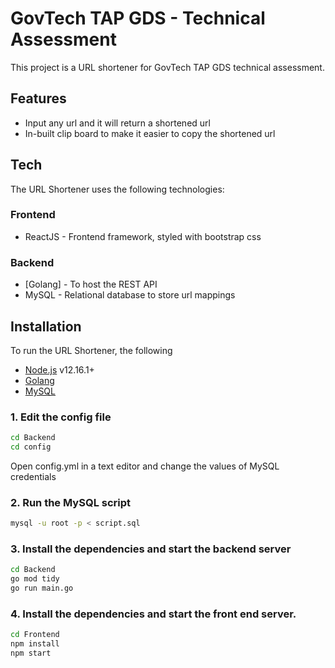 # GovTech TAP GDS - Technical Assessment
This project is a URL shortener for GovTech TAP GDS technical assessment.
## Features
- Input any url and it will return a shortened url
- In-built clip board to make it easier to copy the shortened url

## Tech
The URL Shortener uses the following technologies:
### Frontend
- ReactJS - Frontend framework, styled with bootstrap css
### Backend
- [Golang] - To host the REST API
- MySQL - Relational database to store url mappings
 
## Installation
To run the URL Shortener, the following 
- [Node.js](https://nodejs.org) v12.16.1+ 
- [Golang](https://golang.org/doc/install)
- [MySQL](https://www.mysql.com/downloads/)

### 1. Edit the config file
```sh
cd Backend
cd config
```
Open config.yml in a text editor and change the values of MySQL credentials
### 2. Run the MySQL script
```sh
mysql -u root -p < script.sql
```
### 3. Install the dependencies and start the backend server
```sh
cd Backend
go mod tidy
go run main.go
```
### 4. Install the dependencies and start the front end server.
```sh
cd Frontend
npm install
npm start
```